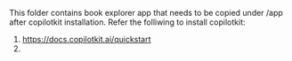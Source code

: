 This folder contains book explorer app that needs to be copied under /app after copilotkit installation.
Refer the folliwing to install copilotkit:
1. https://docs.copilotkit.ai/quickstart
2. 
